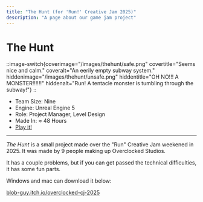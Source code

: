 ```yaml
---
title: "The Hunt (for 'Run!' Creative Jam 2025)"
description: "A page about our game jam project"
---
```


# The Hunt

::image-switch{coverimage="/images/thehunt/safe.png" covertitle="Seems nice and calm." coveralt="An eerily empty subway system." hiddenimage="/images/thehunt/unsafe.png" hiddentitle="OH NO!!! A MONSTER!!!!!!" hiddenalt="Run! A tentacle monster is tumbling through the subway!"}
::

<ul class="summary">
    <li>Team Size: Nine</li>
    <li>Engine: Unreal Engine 5</li>
    <li>Role: Project Manager, Level Design</li>
    <li>Made In: &#8776; 48 Hours</li>
    <li><a href="https://blob-guy.itch.io/overclocked-cj-2025">Play it!</a></li>
</ul>

---

<i>The Hunt</i> is a small project made over the "Run" Creative Jam weekened in 2025. It was made by 9 people making up Overclocked Studios.

It has a couple problems, but if you can get passed the technical difficulties, it has some fun parts.

Windows and mac can download it below:

<a href="https://blob-guy.itch.io/overclocked-cj-2025">blob-guy.itch.io/overclocked-cj-2025</a>
